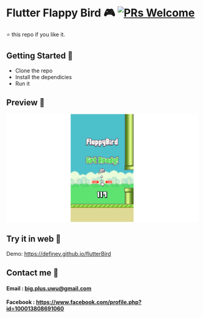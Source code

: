 # Flutter Flappy Bird 🎮 [![PRs Welcome](https://img.shields.io/badge/PRs-welcome-brightgreen.svg?style=flat-square)](http://makeapullrequest.com)

⭐️ this repo if you like it.

## Getting Started 🚀

- Clone the repo
- Install the dependicies
- Run it

## Preview 📸

![Screenshot](assets/screenshot.png)


## Try it in web 🚀

Demo: https://definev.github.io/flutterBird

## Contact me 📧
#### Email : big.plus.uwu@gmail.com
#### Facebook : https://www.facebook.com/profile.php?id=100013808691060
